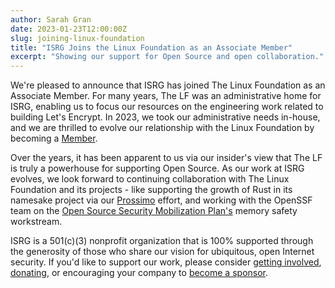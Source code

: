 ```yaml
---
author: Sarah Gran
date: 2023-01-23T12:00:00Z
slug: joining-linux-foundation
title: "ISRG Joins the Linux Foundation as an Associate Member"
excerpt: "Showing our support for Open Source and open collaboration."
---
```


We're pleased to announce that ISRG has joined The Linux Foundation as an Associate Member. For many years, The LF was an administrative home for ISRG, enabling us to focus our resources on the engineering work related to building Let's Encrypt. In 2023, we took our administrative needs in-house, and we are thrilled to evolve our relationship with the Linux Foundation by becoming a [Member](https://www.linuxfoundation.org/about/members).

Over the years, it has been apparent to us via our insider's view that The LF is truly a powerhouse for supporting Open Source. As our work at ISRG evolves, we look forward to continuing collaboration with The Linux Foundation and its projects - like supporting the growth of Rust in its namesake project via our [Prossimo](http://memorysafety.org) effort, and working with the OpenSSF team on the [Open Source Security Mobilization Plan's](https://openssf.org/oss-security-mobilization-plan/) memory safety workstream.

ISRG is a 501(c)(3) nonprofit organization that is 100% supported through the generosity of those who share our vision for ubiquitous, open Internet security. If you'd like to support our work, please consider [getting involved](/getinvolved/), [donating](/donate/), or encouraging your company to [become a sponsor](/sponsor/).
